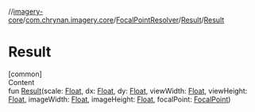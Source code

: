//[imagery-core](../../../../index.md)/[com.chrynan.imagery.core](../../index.md)/[FocalPointResolver](../index.md)/[Result](index.md)/[Result](-result.md)



# Result  
[common]  
Content  
fun [Result](-result.md)(scale: [Float](https://kotlinlang.org/api/latest/jvm/stdlib/kotlin/-float/index.html), dx: [Float](https://kotlinlang.org/api/latest/jvm/stdlib/kotlin/-float/index.html), dy: [Float](https://kotlinlang.org/api/latest/jvm/stdlib/kotlin/-float/index.html), viewWidth: [Float](https://kotlinlang.org/api/latest/jvm/stdlib/kotlin/-float/index.html), viewHeight: [Float](https://kotlinlang.org/api/latest/jvm/stdlib/kotlin/-float/index.html), imageWidth: [Float](https://kotlinlang.org/api/latest/jvm/stdlib/kotlin/-float/index.html), imageHeight: [Float](https://kotlinlang.org/api/latest/jvm/stdlib/kotlin/-float/index.html), focalPoint: [FocalPoint](../../../com.chrynan.imagery.core.model/-focal-point/index.md))  



